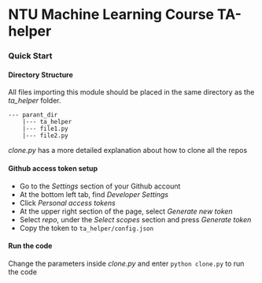 # NTU Machine Learning Course TA-helper

### Quick Start

#### Directory Structure
All files importing this module should be placed in the same directory as the *ta_helper* folder.
```
--- parant_dir
    |--- ta_helper
    |--- file1.py
    |--- file2.py
```
*clone.py* has a more detailed explanation about how to clone all the repos

#### Github access token setup
- Go to the *Settings* section of your Github account
- At the bottom left tab, find *Developer Settings*
- Click *Personal access tokens*
- At the upper right section of the page, select *Generate new token*
- Select *repo*, under the *Select scopes* section and press *Generate token*
- Copy the token to `ta_helper/config.json`

#### Run the code
Change the parameters inside *clone.py* and enter `python clone.py` to run the code

